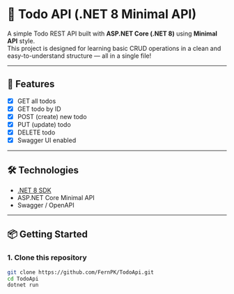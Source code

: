 # 📝 Todo API (.NET 8 Minimal API)

A simple Todo REST API built with **ASP.NET Core (.NET 8)** using **Minimal API** style.  
This project is designed for learning basic CRUD operations in a clean and easy-to-understand structure — all in a single file!

---

## 🚀 Features

- [x] GET all todos
- [x] GET todo by ID
- [x] POST (create) new todo
- [x] PUT (update) todo
- [x] DELETE todo
- [x] Swagger UI enabled

---

## 🛠 Technologies

- [.NET 8 SDK](https://dotnet.microsoft.com/en-us/download)
- ASP.NET Core Minimal API
- Swagger / OpenAPI

---

## 📦 Getting Started

### 1. Clone this repository

```bash
git clone https://github.com/FernPK/TodoApi.git
cd TodoApi
dotnet run

